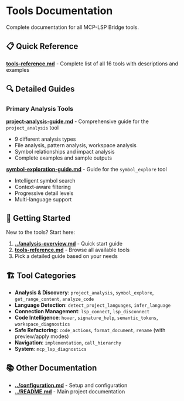 # Tools Documentation

Complete documentation for all MCP-LSP Bridge tools.

## 📋 Quick Reference

**[tools-reference.md](tools-reference.md)** - Complete list of all 16 tools with descriptions and examples

## 🔍 Detailed Guides

### Primary Analysis Tools

**[project-analysis-guide.md](project-analysis-guide.md)** - Comprehensive guide for the `project_analysis` tool
- 9 different analysis types
- File analysis, pattern analysis, workspace analysis
- Symbol relationships and impact analysis
- Complete examples and sample outputs

**[symbol-exploration-guide.md](symbol-exploration-guide.md)** - Guide for the `symbol_explore` tool
- Intelligent symbol search
- Context-aware filtering
- Progressive detail levels
- Multi-language support

## 🚀 Getting Started

New to the tools? Start here:

1. **[../analysis-overview.md](../analysis-overview.md)** - Quick start guide
2. **[tools-reference.md](tools-reference.md)** - Browse all available tools
3. Pick a detailed guide based on your needs

## 🏗️ Tool Categories

- **Analysis & Discovery**: `project_analysis`, `symbol_explore`, `get_range_content`, `analyze_code`
- **Language Detection**: `detect_project_languages`, `infer_language`
- **Connection Management**: `lsp_connect`, `lsp_disconnect`
- **Code Intelligence**: `hover`, `signature_help`, `semantic_tokens`, `workspace_diagnostics`
- **Safe Refactoring**: `code_actions`, `format_document`, `rename` (with preview/apply modes)
- **Navigation**: `implementation`, `call_hierarchy`
- **System**: `mcp_lsp_diagnostics`

## 📚 Other Documentation

- **[../configuration.md](../configuration.md)** - Setup and configuration
- **[../README.md](../../README.md)** - Main project documentation
